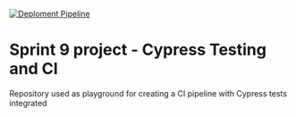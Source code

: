 [![Deploment Pipeline](https://github.com/franciscodiegonobre/ci-test-playground/actions/workflows/pipeline.yml/badge.svg)](https://github.com/franciscodiegonobre/ci-test-playground/actions/workflows/pipeline.yml)

# Sprint 9 project - Cypress Testing and CI

Repository used as playground for creating a CI pipeline with Cypress tests integrated
